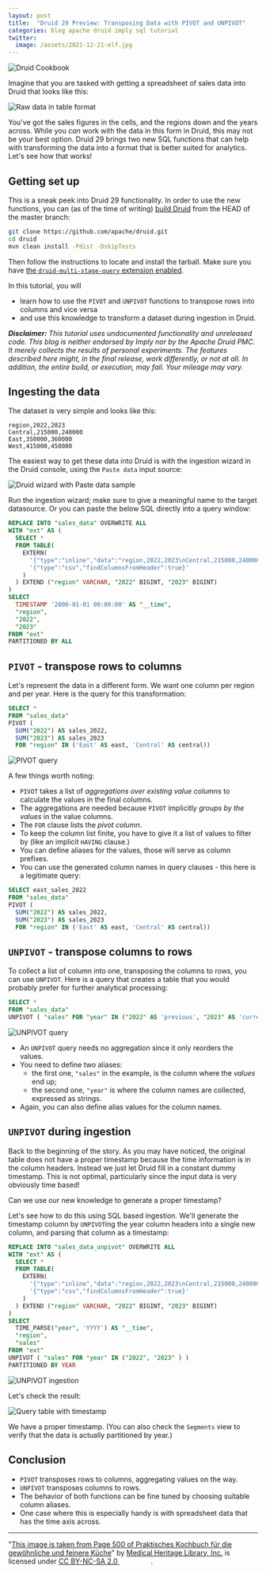 ```yaml
---
layout: post
title:  "Druid 29 Preview: Transposing Data with PIVOT and UNPIVOT"
categories: blog apache druid imply sql tutorial
twitter:
  image: /assets/2021-12-21-elf.jpg
---
```


![Druid Cookbook](/assets/2021-12-21-elf.jpg)

Imagine that you are tasked with getting a spreadsheet of sales data into Druid that looks like this:

![Raw data in table format](/assets/2024-01-15-01-rawdata-table.png)

You've got the sales figures in the cells, and the regions down and the years across. While you _can_ work with the data in this form in Druid, this may not be your best option. Druid 29 brings two new SQL functions that can help with transforming the data into a format that is better suited for analytics. Let's see how that works!

## Getting set up

This is a sneak peek into Druid 29 functionality. In order to use the new functions, you can (as of the time of writing) [build Druid](https://druid.apache.org/docs/latest/development/build.html) from the HEAD of the master branch:

```bash
git clone https://github.com/apache/druid.git
cd druid
mvn clean install -Pdist -DskipTests
```

Then follow the instructions to locate and install the tarball. Make sure you have [the `druid-multi-stage-query` extension enabled](https://druid.apache.org/docs/latest/multi-stage-query/#load-the-extension).

In this tutorial, you will 

- learn how to use the `PIVOT` and `UNPIVOT` functions to transpose rows into columns and vice versa
- and use this knowledge to transform a dataset during ingestion in Druid.

_**Disclaimer:** This tutorial uses undocumented functionality and unreleased code. This blog is neither endorsed by Imply nor by the Apache Druid PMC. It merely collects the results of personal experiments. The features described here might, in the final release, work differently, or not at all. In addition, the entire build, or execution, may fail. Your mileage may vary._

## Ingesting the data

The dataset is very simple and looks like this:

```csv
region,2022,2023
Central,215000,240000
East,350000,360000
West,415000,450000
```

The easiest way to get these data into Druid is with the ingestion wizard in the Druid console, using the `Paste data` input source:

![Druid wizard with Paste data sample](/assets/2024-01-15-02-ingest.jpg)

Run the ingestion wizard; make sure to give a meaningful name to the target datasource. Or you can paste the below SQL directly into a query window: 

```sql
REPLACE INTO "sales_data" OVERWRITE ALL
WITH "ext" AS (
  SELECT *
  FROM TABLE(
    EXTERN(
      '{"type":"inline","data":"region,2022,2023\nCentral,215000,240000\nEast,350000,360000\nWest,415000,450000"}',
      '{"type":"csv","findColumnsFromHeader":true}'
    )
  ) EXTEND ("region" VARCHAR, "2022" BIGINT, "2023" BIGINT)
)
SELECT
  TIMESTAMP '2000-01-01 00:00:00' AS "__time",
  "region",
  "2022",
  "2023"
FROM "ext"
PARTITIONED BY ALL
```

## `PIVOT` - transpose rows to columns

Let's represent the data in a different form. We want one column per region and per year. Here is the query for this transformation:

```sql
SELECT *
FROM "sales_data"
PIVOT (
  SUM("2022") AS sales_2022, 
  SUM("2023") AS sales_2023 
  FOR "region" IN ('East' AS east, 'Central' AS central))
```

![PIVOT query](/assets/2024-01-15-03-pivot.jpg)

A few things worth noting:

- `PIVOT` takes a list of _aggregations over existing value columns_ to calculate the values in the final columns.
- The aggregations are needed because `PIVOT` implicitly _groups by the values_ in the value columns.
- The `FOR` clause lists the _pivot column_.
- To keep the column list finite, you have to give it a list of values to filter by (like an implicit `HAVING` clause.)
- You can define aliases for the values, those will serve as column prefixes.
- You can use the generated column names in query clauses - this here is a legitimate query:

```sql
SELECT east_sales_2022
FROM "sales_data"
PIVOT (
  SUM("2022") AS sales_2022, 
  SUM("2023") AS sales_2023 
  FOR "region" IN ('East' AS east, 'Central' AS central))
```

## `UNPIVOT` - transpose columns to rows

To collect a list of column into one, transposing the columns to rows, you can use `UNPIVOT`. Here is a query that creates a table that you would probably prefer for further analytical processing:

```sql
SELECT *
FROM "sales_data"
UNPIVOT ( "sales" FOR "year" IN ("2022" AS 'previous', "2023" AS 'current') )
```

![UNPIVOT query](/assets/2024-01-15-04-unpivot.jpg)

- An `UNPIVOT` query needs no aggregation since it only reorders the values.
- You need to define two aliases:
  - the first one, `"sales"` in the example, is the column where the _values_ end up;
  - the second one, `"year"` is where the column names are collected, expressed as strings.
- Again, you can also define alias values for the column names.

## `UNPIVOT` during ingestion

Back to the beginning of the story. As you may have noticed, the original table does not have a proper timestamp because the time information is in the column headers. Instead we just let Druid fill in a constant dummy timestamp. This is not optimal, particularly since the input data is very obviously time based!

Can we use our new knowledge to generate a proper timestamp?

Let's see how to do this using SQL based ingestion. We'll generate the timestamp column by `UNPIVOT`ing the year column headers into a single new column, and parsing that column as a timestamp: 

```sql
REPLACE INTO "sales_data_unpivot" OVERWRITE ALL
WITH "ext" AS (
  SELECT *
  FROM TABLE(
    EXTERN(
      '{"type":"inline","data":"region,2022,2023\nCentral,215000,240000\nEast,350000,360000\nWest,415000,450000"}',
      '{"type":"csv","findColumnsFromHeader":true}'
    )
  ) EXTEND ("region" VARCHAR, "2022" BIGINT, "2023" BIGINT)
)
SELECT
  TIME_PARSE("year", 'YYYY') AS "__time",
  "region",
  "sales"
FROM "ext"
UNPIVOT ( "sales" FOR "year" IN ("2022", "2023" ) )
PARTITIONED BY YEAR
```

![UNPIVOT ingestion](/assets/2024-01-15-05-unpivot-ingest.jpg)

Let's check the result:

![Query table with timestamp](/assets/2024-01-15-06-select.jpg)

We have a proper timestamp. (You can also check the `Segments` view to verify that the data is actually partitioned by year.) 

## Conclusion

- `PIVOT` transposes rows to columns, aggregating values on the way.
- `UNPIVOT` transposes columns to rows.
- The behavior of both functions can be fine tuned by choosing suitable column aliases.
- One case where this is especially handy is with spreadsheet data that has the time axis across.

---

"[This image is taken from Page 500 of Praktisches Kochbuch f&uuml;r die gew&ouml;hnliche und feinere K&uuml;che](https://www.flickr.com/photos/mhlimages/48051262646/)" by [Medical Heritage Library, Inc.](https://www.flickr.com/photos/mhlimages/) is licensed under <a target="_blank" rel="noopener noreferrer" href="https://creativecommons.org/licenses/by-nc-sa/2.0/">CC BY-NC-SA 2.0 <img src="https://mirrors.creativecommons.org/presskit/icons/cc.svg" style="height: 1em; margin-right: 0.125em; display: inline;"/><img src="https://mirrors.creativecommons.org/presskit/icons/by.svg" style="height: 1em; margin-right: 0.125em; display: inline;"/><img src="https://mirrors.creativecommons.org/presskit/icons/nc.svg" style="height: 1em; margin-right: 0.125em; display: inline;"/><img src="https://mirrors.creativecommons.org/presskit/icons/sa.svg" style="height: 1em; margin-right: 0.125em; display: inline;"/></a>.

